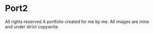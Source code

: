 # Port2

All rights reserved 
A portfolio created for me by me. All images are mine and under strict copywrite.
